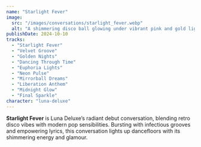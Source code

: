 ```yaml
---
name: "Starlight Fever"
image:
  src: "/images/conversations/starlight_fever.webp"
  alt: "A shimmering disco ball glowing under vibrant pink and gold lights, surrounded by subtle star patterns."
publishDate: 2024-10-10
tracks:
  - "Starlight Fever"
  - "Velvet Groove"
  - "Golden Nights"
  - "Dancing Through Time"
  - "Euphoria Lights"
  - "Neon Pulse"
  - "Mirrorball Dreams"
  - "Liberation Anthem"
  - "Midnight Glow"
  - "Final Sparkle"
character: "luna-deluxe"
---
```


**Starlight Fever** is Luna Deluxe’s radiant debut conversation, blending retro disco vibes with modern pop sensibilities. Bursting with infectious grooves and empowering lyrics, this conversation lights up dancefloors with its shimmering energy and glamour.
